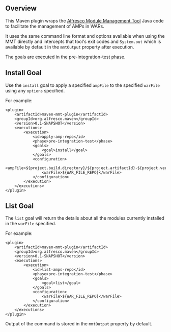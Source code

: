 
Overview
--------

This Maven plugin wraps the 
[Alfresco Module Management Tool](http://wiki.alfresco.com/wiki/Module_Management_Tool) 
Java code to facilitate the management of AMPs in WARs.

It uses the same command line format and options available when using the MMT directly
and intercepts that tool's exit codes and `System.out` which is available by default
in the `mmtOutput` property after execution.

The goals are executed in the pre-integration-test phase.


Install Goal
------------

Use the `install` goal to apply a specified `ampFile` to the specified `warFile`
using any `options` specified.

For example:

    <plugin>
        <artifactId>maven-mmt-plugin</artifactId>
        <groupId>org.alfresco.maven</groupId>
        <version>0.1-SNAPSHOT</version>
        <executions>
            <execution>
                <id>apply-amp-repo</id>
                <phase>pre-integration-test</phase>
                <goals>
                    <goal>install</goal>
                </goals>
                <configuration>
                    <ampFile>${project.build.directory}/${project.artifactId}-${project.version}.amp</ampFile>
                    <warFile>${WAR_FILE_REPO}</warFile>
                </configuration>
            </execution>
        </executions>
    </plugin>


List Goal
---------

The `list` goal will return the details about all the modules currently installed in the 
`warFile` specified.

For example:

    <plugin>
        <artifactId>maven-mmt-plugin</artifactId>
        <groupId>org.alfresco.maven</groupId>
        <version>0.1-SNAPSHOT</version>
        <executions>
            <execution>
                <id>list-amps-repo</id>
                <phase>pre-integration-test</phase>
                <goals>
                    <goal>list</goal>
                </goals>
                <configuration>
                    <warFile>${WAR_FILE_REPO}</warFile>
                </configuration>
            </execution>
        </executions>
    </plugin>

Output of the command is stored in the `mmtOutput` property by default.

